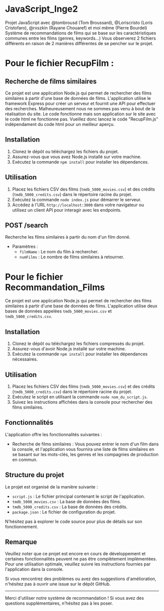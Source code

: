 # JavaScript_Inge2
Projet JavaScript avec @tombrousd (Tom Broussard), @Loriscristo (Loris Cristofaro), @rxszkin (Rayane Chouaref) et moi même (Pierre Bourdel)
Système de recommandations de films qui se base sur les caractéristiques communes entre les films (genres, keywords...)
Vous observerez 2 fichiers différents en raison de 2 manières différentes de se pencher sur le projet. 








# Pour le fichier RecupFilm :

## Recherche de films similaires

Ce projet est une application Node.js qui permet de rechercher des films similaires à partir d'une base de données de films. L'application utilise le framework Express pour créer un serveur et fournit une API pour effectuer des recherches. Malheureusement nous ne sommes pas venu à bout de la réalisation du site. Le code fonctionne mais son application sur le site avec le code html ne fonctionne pas. Vueillez donc lancez le code "RecupFilm.js" indépendament du code html pour un meilleur aperçu. 

## Installation

1. Clonez le dépôt ou téléchargez les fichiers du projet.
2. Assurez-vous que vous avez Node.js installé sur votre machine.
3. Exécutez la commande `npm install` pour installer les dépendances.

## Utilisation

1. Placez les fichiers CSV des films (`tmdb_5000_movies.csv`) et des crédits (`tmdb_5000_credits.csv`) dans le répertoire racine du projet.
2. Exécutez la commande `node index.js` pour démarrer le serveur.
3. Accédez à l'URL `http://localhost:3000` dans votre navigateur ou utilisez un client API pour interagir avec les endpoints.

## POST /search

Recherche les films similaires à partir du nom d'un film donné.

- Paramètres :
  - `filmName` : Le nom du film à rechercher.
  - `numFilms` : Le nombre de films similaires à retourner.



# Pour le fichier Recommandation_Films

Ce projet est une application Node.js qui permet de rechercher des films similaires à partir d'une base de données de films. 
L'application utilise deux bases de données appelées `tmdb_5000_movies.csv` et `tmdb_5000_credits.csv`. 

## Installation

1. Clonez le dépôt ou téléchargez les fichiers compressés du projet.
2. Assurez-vous d'avoir Node.js installé sur votre machine.
3. Exécutez la commande `npm install` pour installer les dépendances nécessaires.

## Utilisation

1. Placez les fichiers CSV des films (`tmdb_5000_movies.csv`) et des crédits (`tmdb_5000_credits.csv`) dans le répertoire racine du projet.
2. Exécutez le script en utilisant la commande `node nom_du_script.js`.
3. Suivez les instructions affichées dans la console pour rechercher des films similaires.

## Fonctionnalités

L'application offre les fonctionnalités suivantes :

- Recherche de films similaires : Vous pouvez entrer le nom d'un film dans la console, et l'application vous fournira une liste de films similaires en se basant sur les mots-clés, les genres et les compagnies de production en commun.

## Structure du projet

Le projet est organisé de la manière suivante :

- `script.js` : Le fichier principal contenant le script de l'application.
- `tmdb_5000_movies.csv` : La base de données des films.
- `tmdb_5000_credits.csv` : La base de données des crédits.
- `package.json` : Le fichier de configuration du projet.

N'hésitez pas à explorer le code source pour plus de détails sur son fonctionnement.

## Remarque

Veuillez noter que ce projet est encore en cours de développement et certaines fonctionnalités peuvent ne pas être complètement implémentées. 
Pour une utilisation optimale, veuillez suivre les instructions fournies par l'application dans la console.

Si vous rencontrez des problèmes ou avez des suggestions d'amélioration, n'hésitez pas à ouvrir une issue sur le dépôt GitHub.

---

Merci d'utiliser notre système de recommandation ! Si vous avez des questions supplémentaires, n'hésitez pas à les poser.

